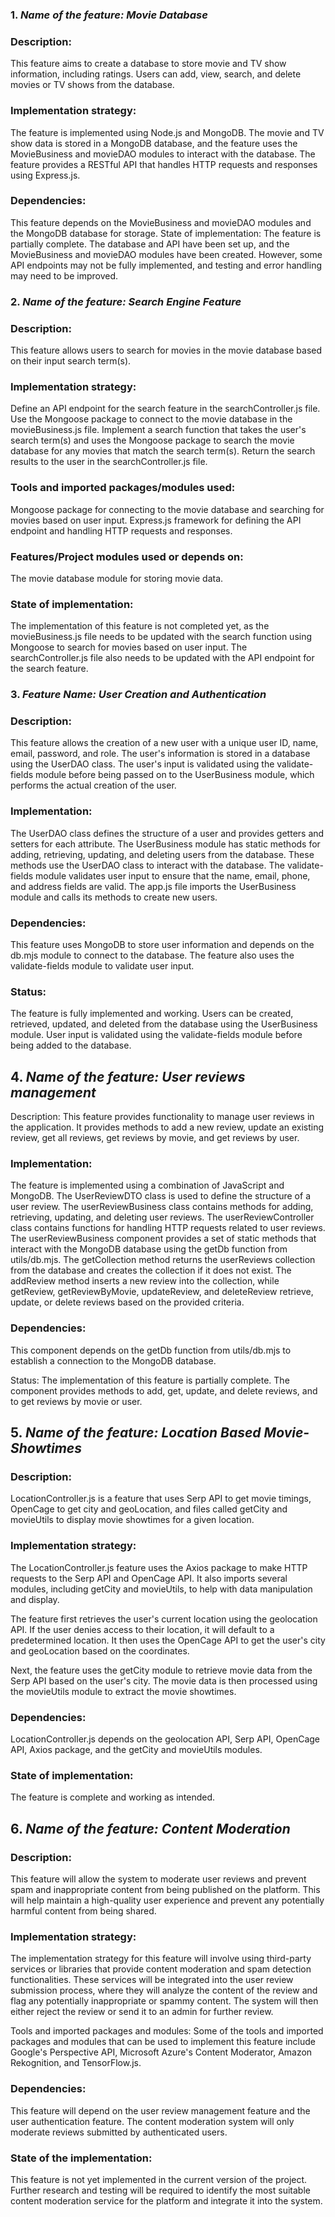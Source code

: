 ### 1. *Name of the feature: Movie Database*

### Description: 

This feature aims to create a database to store movie and TV show information, including ratings. Users can add, view, search, and delete movies or TV shows from the database.

### Implementation strategy: 

The feature is implemented using Node.js and MongoDB. The movie and TV show data is stored in a MongoDB database, and the feature uses the MovieBusiness and movieDAO modules to interact with the database. The feature provides a RESTful API that handles HTTP requests and responses using Express.js.

### Dependencies: 

This feature depends on the MovieBusiness and movieDAO modules and the MongoDB database for storage.
State of implementation: The feature is partially complete. The database and API have been set up, and the MovieBusiness and movieDAO modules have been created. However, some API endpoints may not be fully implemented, and testing and error handling may need to be improved.

### 2. *Name of the feature: Search Engine Feature*

### Description: 
This feature allows users to search for movies in the movie database based on their input search term(s).

### Implementation strategy:

Define an API endpoint for the search feature in the searchController.js file.
Use the Mongoose package to connect to the movie database in the movieBusiness.js file.
Implement a search function that takes the user's search term(s) and uses the Mongoose package to search the movie database for any movies that match the search term(s).
Return the search results to the user in the searchController.js file.

### Tools and imported packages/modules used:

Mongoose package for connecting to the movie database and searching for movies based on user input.
Express.js framework for defining the API endpoint and handling HTTP requests and responses.

### Features/Project modules used or depends on:

The movie database module for storing movie data.

### State of implementation:

The implementation of this feature is not completed yet, as the movieBusiness.js file needs to be updated with the search function using Mongoose to search for movies based on user input. The searchController.js file also needs to be updated with the API endpoint for the search feature.

### 3. *Feature Name: User Creation and Authentication*

### Description:
This feature allows the creation of a new user with a unique user ID, name, email, password, and role. The user's information is stored in a database using the UserDAO class. The user's input is validated using the validate-fields module before being passed on to the UserBusiness module, which performs the actual creation of the user.

### Implementation:
The UserDAO class defines the structure of a user and provides getters and setters for each attribute. The UserBusiness module has static methods for adding, retrieving, updating, and deleting users from the database. These methods use the UserDAO class to interact with the database. The validate-fields module validates user input to ensure that the name, email, phone, and address fields are valid. The app.js file imports the UserBusiness module and calls its methods to create new users.

### Dependencies:
This feature uses MongoDB to store user information and depends on the db.mjs module to connect to the database. The feature also uses the validate-fields module to validate user input.

### Status:
The feature is fully implemented and working. Users can be created, retrieved, updated, and deleted from the database using the UserBusiness module. User input is validated using the validate-fields module before being added to the database.

## 4. *Name of the feature: User reviews management*
Description: This feature provides functionality to manage user reviews in the application. It provides methods to add a new review, update an existing review, get all reviews, get reviews by movie, and get reviews by user.

### Implementation: 
The feature is implemented using a combination of JavaScript and MongoDB. The UserReviewDTO class is used to define the structure of a user review. The userReviewBusiness class contains methods for adding, retrieving, updating, and deleting user reviews. The userReviewController class contains functions for handling HTTP requests related to user reviews. The userReviewBusiness component provides a set of static methods that interact with the MongoDB database using the getDb function from utils/db.mjs. The getCollection method returns the userReviews collection from the database and creates the collection if it does not exist. The addReview method inserts a new review into the collection, while getReview, getReviewByMovie, updateReview, and deleteReview retrieve, update, or delete reviews based on the provided criteria.

### Dependencies: 

This component depends on the getDb function from utils/db.mjs to establish a connection to the MongoDB database.

Status: The implementation of this feature is partially complete. The component provides methods to add, get, update, and delete reviews, and to get reviews by movie or user.

## 5. *Name of the feature: Location Based Movie-Showtimes*

### Description: 
LocationController.js is a feature that uses Serp API to get movie timings, OpenCage to get city and geoLocation, and files called getCity and movieUtils to display movie showtimes for a given location.

### Implementation strategy: 
The LocationController.js feature uses the Axios package to make HTTP requests to the Serp API and OpenCage API. It also imports several modules, including getCity and movieUtils, to help with data manipulation and display.

The feature first retrieves the user's current location using the geolocation API. If the user denies access to their location, it will default to a predetermined location. It then uses the OpenCage API to get the user's city and geoLocation based on the coordinates.

Next, the feature uses the getCity module to retrieve movie data from the Serp API based on the user's city. The movie data is then processed using the movieUtils module to extract the movie showtimes.

### Dependencies: 
LocationController.js depends on the geolocation API, Serp API, OpenCage API, Axios package, and the getCity and movieUtils modules.

### State of implementation: 

The feature is complete and working as intended.

## 6. *Name of the feature: Content Moderation*

### Description:  
This feature will allow the system to moderate user reviews and prevent spam and inappropriate content from being published on the platform. This will help maintain a high-quality user experience and prevent any potentially harmful content from being shared.

### Implementation strategy: 
The implementation strategy for this feature will involve using third-party services or libraries that provide content moderation and spam detection functionalities. These services will be integrated into the user review submission process, where they will analyze the content of the review and flag any potentially inappropriate or spammy content. The system will then either reject the review or send it to an admin for further review.

Tools and imported packages and modules: Some of the tools and imported packages and modules that can be used to implement this feature include Google's Perspective API, Microsoft Azure's Content Moderator, Amazon Rekognition, and TensorFlow.js.

### Dependencies: 
This feature will depend on the user review management feature and the user authentication feature. The content moderation system will only moderate reviews submitted by authenticated users.

### State of the implementation: 
This feature is not yet implemented in the current version of the project. Further research and testing will be required to identify the most suitable content moderation service for the platform and integrate it into the system.
